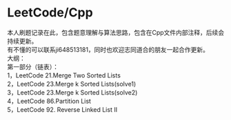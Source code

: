 # LeetCode/Cpp
本人刷题记录在此，包含题意理解与算法思路，包含在Cpp文件内部注释，后续会持续更新。   
有不懂的可以联系ji648513181，同时也欢迎志同道合的朋友一起合作更新。      
大纲：  
第一部分（链表）：  
1，LeetCode 21.Merge Two Sorted Lists  
2，LeetCode 23.Merge k Sorted Lists(solve1)  
3，LeetCode 23.Merge k Sorted Lists(solve2)  
4，LeetCode 86.Partition List  
5，LeetCode 92. Reverse Linked List II  
